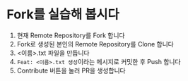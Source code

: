 # Fork를 실습해 봅시다

1. 현재 Remote Repository를 Fork 합니다
2. Fork로 생성된 본인의 Remote Repository를 Clone 합니다
3.  <이름>.txt 파일을 만듭니다
4. `Feat: <이름>.txt 생성`이라는 메시지로 커밋한 후 Push 합니다
5. Contribute 버튼을 눌러 PR을 생성합니다
